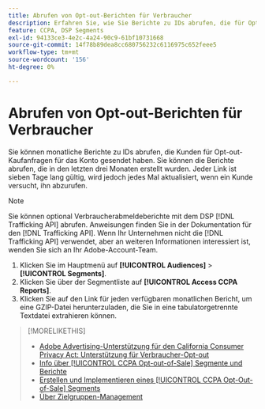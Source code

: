 ```yaml
---
title: Abrufen von Opt-out-Berichten für Verbraucher
description: Erfahren Sie, wie Sie Berichte zu IDs abrufen, die für Opt-out-Kaufanfragen gesendet wurden.
feature: CCPA, DSP Segments
exl-id: 94133ce3-4e2c-4a24-90c9-61bf10731668
source-git-commit: 14f78b89dea8cc680756232c6116975c652feee5
workflow-type: tm+mt
source-wordcount: '156'
ht-degree: 0%

---
```


# Abrufen von Opt-out-Berichten für Verbraucher

Sie können monatliche Berichte zu IDs abrufen, die Kunden für Opt-out-Kaufanfragen für das Konto gesendet haben. Sie können die Berichte abrufen, die in den letzten drei Monaten erstellt wurden. Jeder Link ist sieben Tage lang gültig, wird jedoch jedes Mal aktualisiert, wenn ein Kunde versucht, ihn abzurufen.

>[!NOTE]
>
>Sie können optional Verbraucherabmeldeberichte mit dem DSP [!DNL Trafficking API] abrufen. Anweisungen finden Sie in der Dokumentation für den [!DNL Trafficking API]. Wenn Ihr Unternehmen nicht die [!DNL Trafficking API] verwendet, aber an weiteren Informationen interessiert ist, wenden Sie sich an Ihr Adobe-Account-Team.

1. Klicken Sie im Hauptmenü auf **[!UICONTROL Audiences]** > **[!UICONTROL Segments]**.
1. Klicken Sie über der Segmentliste auf **[!UICONTROL Access CCPA Reports]**.
1. Klicken Sie auf den Link für jeden verfügbaren monatlichen Bericht, um eine GZIP-Datei herunterzuladen, die Sie in eine tabulatorgetrennte Textdatei extrahieren können.

>[!MORELIKETHIS]
>
>* [Adobe Advertising-Unterstützung für den California Consumer Privacy Act: Unterstützung für Verbraucher-Opt-out](/help/privacy/ccpa/ccpa-opt-out-of-sale.md)
>* [Info über [!UICONTROL CCPA Opt-out-of-Sale] Segmente und Berichte](ccpa-opt-out-about.md)
>* [Erstellen und Implementieren eines [!UICONTROL CCPA Opt-Out-of-Sale] Segments](ccpa-opt-out-segment-create.md)
>* [Über Zielgruppen-Management](audience-about.md)
